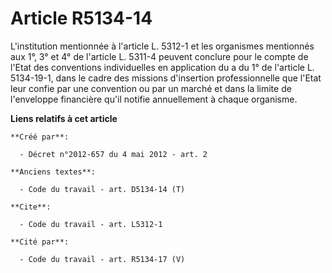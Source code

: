 # Article R5134-14

L'institution mentionnée à l'article L. 5312-1 et les organismes mentionnés aux 1°, 3° et 4° de l'article L. 5311-4 peuvent
conclure pour le compte de l'Etat des conventions individuelles en application du a du 1° de l'article L. 5134-19-1, dans le
cadre des missions d'insertion professionnelle que l'Etat leur confie par une convention ou par un marché et dans la limite
de l'enveloppe financière qu'il notifie annuellement à chaque organisme.

**Liens relatifs à cet article**

	**Créé par**:

	  - Décret n°2012-657 du 4 mai 2012 - art. 2

	**Anciens textes**:

	  - Code du travail - art. D5134-14 (T)

	**Cite**:

	  - Code du travail - art. L5312-1

	**Cité par**:

	  - Code du travail - art. R5134-17 (V)
